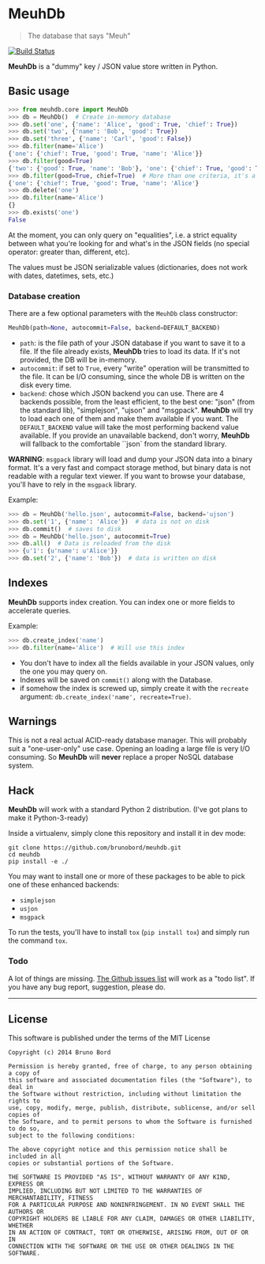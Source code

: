 # MeuhDb

> The database that says "Meuh"

[![Build Status](https://travis-ci.org/brunobord/meuhdb.svg?branch=master)](https://travis-ci.org/brunobord/meuhdb)

**MeuhDb** is a "dummy" key / JSON value store written in Python.

## Basic usage

``` python
>>> from meuhdb.core import MeuhDb
>>> db = MeuhDb()  # Create in-memory database
>>> db.set('one', {'name': 'Alice', 'good': True, 'chief': True})
>>> db.set('two', {'name': 'Bob', 'good': True})
>>> db.set('three', {'name': 'Carl', 'good': False})
>>> db.filter(name='Alice')
{'one': {'chief': True, 'good': True, 'name': 'Alice'}}
>>> db.filter(good=True)
{'two': {'good': True, 'name': 'Bob'}, 'one': {'chief': True, 'good': True, 'name': 'Alice'}}
>>> db.filter(good=True, chief=True)  # More than one criteria, it's a "AND"
{'one': {'chief': True, 'good': True, 'name': 'Alice'}
>>> db.delete('one')
>>> db.filter(name='Alice')
{}
>>> db.exists('one')
False
```

At the moment, you can only query on "equalities", i.e. a strict equality
between what you're looking for and what's in the JSON fields (no special
operator: greater than, different, etc).

The values must be JSON serializable values (dictionaries, does not work with
dates, datetimes, sets, etc.)


### Database creation

There are a few optional parameters with the ``MeuhDb`` class constructor:

```python
MeuhDb(path=None, autocommit=False, backend=DEFAULT_BACKEND)
```

* `path`: is the file path of your JSON database if you want to save it to a
  file. If the file already exists, **MeuhDb** tries to load its data. If it's
  not provided, the DB will be in-memory.
* `autocommit`: if set to `True`, every "write" operation will be transmitted
  to the file. It can be I/O consuming, since the whole DB is written on the
  disk every time.
* `backend`: chose which JSON backend you can use. There are 4 backends
  possible, from the least efficient, to the best one: "json" (from the standard
  lib), "simplejson", "ujson" and "msgpack".
  **MeuhDb** will try to load each one of them and make them available if you
  want. The ``DEFAULT_BACKEND`` value will take the most performing backend
  value available.
  If you provide an unavailable backend, don't worry, **MeuhDb** will fallback
  to the comfortable ``json` from the standard library.

**WARNING**: ``msgpack`` library will load and dump your JSON data into a binary
format. It's a very fast and compact storage method, but binary data is not
readable with a regular text viewer. If you want to browse your database, you'll
have to rely in the ``msgpack`` library.

Example:

```python
>>> db = MeuhDb('hello.json', autocommit=False, backend='ujson')
>>> db.set('1', {'name': 'Alice'})  # data is not on disk
>>> db.commit()  # saves to disk
>>> db = MeuhDb('hello.json', autocommit=True)
>>> db.all()  # Data is reloaded from the disk
>>> {u'1': {u'name': u'Alice'}}
>>> db.set('2', {'name': 'Bob'})  # data is written on disk
```

## Indexes

**MeuhDb** supports index creation. You can index one or more fields to accelerate
queries.

Example:

```python
>>> db.create_index('name')
>>> db.filter(name='Alice')  # Will use this index
```

* You don't have to index all the fields available in your JSON values, only
  the one you may query on.
* Indexes will be saved on ``commit()`` along with the Database.
* if somehow the index is screwed up, simply create it with the ``recreate``
  argument: ``db.create_index('name', recreate=True)``.

## Warnings

This is not a real actual ACID-ready database manager. This will probably suit a
"one-user-only" use case. Opening an loading a large file is very I/O consuming.
So **MeuhDb** will **never** replace a proper NoSQL database system.

## Hack

**MeuhDb** will work with a standard Python 2 distribution. (I've got plans
to make it Python-3-ready)

Inside a virtualenv, simply clone this repository and install it in dev mode:

```
git clone https://github.com/brunobord/meuhdb.git
cd meuhdb
pip install -e ./
```

You may want to install one or more of these packages to be able to pick one of
these enhanced backends:

* `simplejson`
* `usjon`
* `msgpack`

To run the tests, you'll have to install ``tox`` (``pip install tox``) and
simply run the command ``tox``.

### Todo

A lot of things are missing. [The Github issues list](https://github.com/brunobord/meuhdb/issues)
will work as a "todo list". If you have any bug report, suggestion, please do.

----

## License

This software is published under the terms of the MIT License

```
Copyright (c) 2014 Bruno Bord

Permission is hereby granted, free of charge, to any person obtaining a copy of
this software and associated documentation files (the "Software"), to deal in
the Software without restriction, including without limitation the rights to
use, copy, modify, merge, publish, distribute, sublicense, and/or sell copies of
the Software, and to permit persons to whom the Software is furnished to do so,
subject to the following conditions:

The above copyright notice and this permission notice shall be included in all
copies or substantial portions of the Software.

THE SOFTWARE IS PROVIDED "AS IS", WITHOUT WARRANTY OF ANY KIND, EXPRESS OR
IMPLIED, INCLUDING BUT NOT LIMITED TO THE WARRANTIES OF MERCHANTABILITY, FITNESS
FOR A PARTICULAR PURPOSE AND NONINFRINGEMENT. IN NO EVENT SHALL THE AUTHORS OR
COPYRIGHT HOLDERS BE LIABLE FOR ANY CLAIM, DAMAGES OR OTHER LIABILITY, WHETHER
IN AN ACTION OF CONTRACT, TORT OR OTHERWISE, ARISING FROM, OUT OF OR IN
CONNECTION WITH THE SOFTWARE OR THE USE OR OTHER DEALINGS IN THE SOFTWARE.
```
